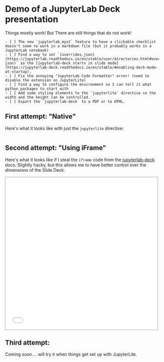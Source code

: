 # Demo of a JupyterLab Deck presentation

Things mostly work!
But There are still things that do not work!

```{important}
- [ ] The new `jupyterlab_myst` feature to have a clickable checklist doesn't seem to work in a markdown file (but it probably works in a JupyterLab notebook) 
- [ ] Find a way to set `[overrides.json](https://jupyterlab.readthedocs.io/en/stable/user/directories.html#overrides-json)` so the [jupyterlab-deck starts in slide mode](https://jupyterlab-deck.readthedocs.io/en/stable/#enabling-deck-mode-at-startup).
- [ ] Fix the annoying "JupyterLab Code Formatter" error! (need to disable the extension on JupyterLite)
- [ ] Find a way to configure the environment so I can tell it what python packages to start with
- [ ] Add some styling elements to the `jupyterlite` directive so the width and the height can be controlled.
- [ ] Export the `jupyterlab-deck` to a PDF or to HTML.
```

## First attempt: "Native"

Here's what it looks like with just the `jupyterlite` directive:

```{jupyterlite} notebook.ipynb
```

## Second attempt: "Using iFrame"

Here's what it looks like if I steal the `iframe` code from the [jupyterlab-deck](https://jupyterlab-deck.readthedocs.io/en/stable/) docs.
Slightly hacky, but this allows me to have better control over the dimensions of the Slide Deck.

<iframe
src="./_static/lab/index.html?path=demo.ipynb"
style="width: 99%; border: solid 1px #999; height: 500px"
></iframe>

## Third attempt: 

Coming soon.... will try it when things get set up with JupyterLite.